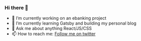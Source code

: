 ### Hi there 👋

- 🔭 I’m currently working on an ebanking project
- 🌱 I’m currently learning Gatsby and building my personal blog
- 💬 Ask me about anything React/JS/CSS
- 📫 How to reach me: [Follow me on twitter](https://twitter.com/nicotsou)
